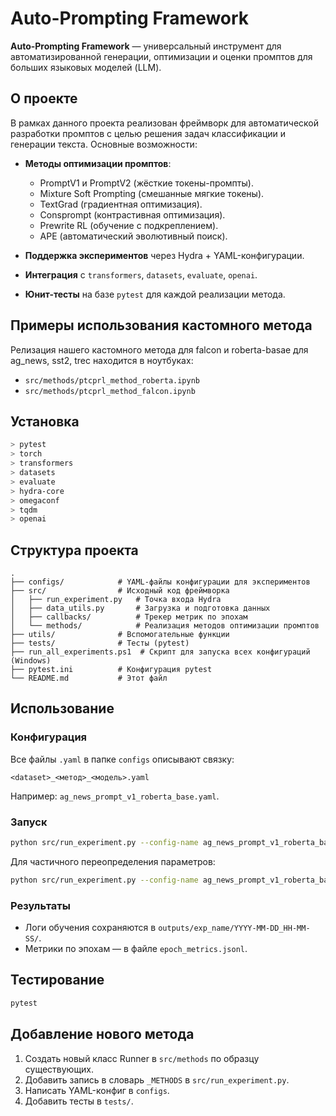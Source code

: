 # Auto-Prompting Framework

**Auto-Prompting Framework** — универсальный инструмент для автоматизированной генерации, оптимизации и оценки промптов для больших языковых моделей (LLM).

## О проекте

В рамках данного проекта реализован фреймворк для автоматической разработки промптов с целью решения задач классификации и генерации текста. Основные возможности:

* **Методы оптимизации промптов**:

  * PromptV1 и PromptV2 (жёсткие токены-промпты).
  * Mixture Soft Prompting (смешанные мягкие токены).
  * TextGrad (градиентная оптимизация).
  * Consprompt (контрастивная оптимизация).
  * Prewrite RL (обучение с подкреплением).
  * APE (автоматический эволютивный поиск).
* **Поддержка экспериментов** через Hydra + YAML-конфигурации.
* **Интеграция** с `transformers`, `datasets`, `evaluate`, `openai`.
* **Юнит-тесты** на базе `pytest` для каждой реализации метода.

## Примеры использования кастомного метода

Релизация нашего кастомного метода для falcon и roberta-basae для ag_news, sst2, trec находится в ноутбуках:

* `src/methods/ptcprl_method_roberta.ipynb`
* `src/methods/ptcprl_method_falcon.ipynb`

## Установка

```bash
> pytest
> torch
> transformers
> datasets
> evaluate
> hydra-core
> omegaconf
> tqdm
> openai
```

## Структура проекта

```
.
├── configs/            # YAML-файлы конфигурации для экспериментов
├── src/                # Исходный код фреймворка
│   ├── run_experiment.py   # Точка входа Hydra
│   ├── data_utils.py       # Загрузка и подготовка данных
│   ├── callbacks/          # Трекер метрик по эпохам
│   └── methods/            # Реализация методов оптимизации промптов
├── utils/              # Вспомогательные функции
├── tests/              # Тесты (pytest)
├── run_all_experiments.ps1  # Скрипт для запуска всех конфигураций (Windows)
├── pytest.ini          # Конфигурация pytest
└── README.md           # Этот файл
```

## Использование

### Конфигурация

Все файлы `.yaml` в папке `configs` описывают связку:

```
<dataset>_<метод>_<модель>.yaml
```

Например: `ag_news_prompt_v1_roberta_base.yaml`.

### Запуск

```bash
python src/run_experiment.py --config-name ag_news_prompt_v1_roberta_base
```

Для частичного переопределения параметров:

```bash
python src/run_experiment.py --config-name ag_news_prompt_v1_roberta_base method_cfg.num_candidates=10 training.max_epochs=3
```

### Результаты

* Логи обучения сохраняются в `outputs/exp_name/YYYY-MM-DD_HH-MM-SS/`.
* Метрики по эпохам — в файле `epoch_metrics.jsonl`.

## Тестирование

```bash
pytest
```

## Добавление нового метода

1. Создать новый класс Runner в `src/methods` по образцу существующих.
2. Добавить запись в словарь `_METHODS` в `src/run_experiment.py`.
3. Написать YAML-конфиг в `configs`.
4. Добавить тесты в `tests/`.
